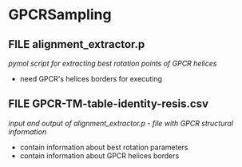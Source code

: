 # GPCRSampling
## FILE alignment_extractor.p
*pymol script for extracting best rotation points of GPCR helices*
* need GPCR's helices borders for executing
## FILE GPCR-TM-table-identity-resis.csv
*input and output of alignment_extractor.p - file with GPCR structural information*
* contain information about best rotation parameters
* contain information about GPCR helices borders


